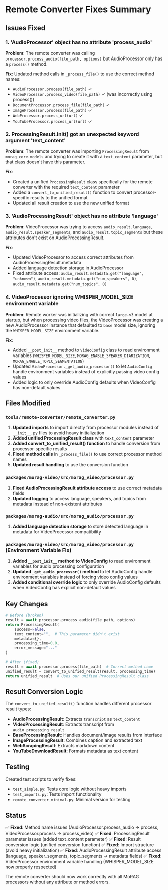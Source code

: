 # Remote Converter Fixes Summary

## Issues Fixed

### 1. 'AudioProcessor' object has no attribute 'process_audio'

**Problem**: The remote converter was calling `processor.process_audio(file_path, options)` but AudioProcessor only has a `process()` method.

**Fix**: Updated method calls in `_process_file()` to use the correct method names:
- `AudioProcessor.process(file_path)` ✓
- `VideoProcessor.process_video(file_path)` ✓ (was incorrectly using process())
- `DocumentProcessor.process_file(file_path)` ✓
- `ImageProcessor.process(file_path)` ✓
- `WebProcessor.process_url(url)` ✓
- `YouTubeProcessor.process_url(url)` ✓

### 2. ProcessingResult.__init__() got an unexpected keyword argument 'text_content'

**Problem**: The remote converter was importing `ProcessingResult` from `morag_core.models` and trying to create it with a `text_content` parameter, but that class doesn't have this parameter.

**Fix**:
- Created a unified `ProcessingResult` class specifically for the remote converter with the required `text_content` parameter
- Added a `convert_to_unified_result()` function to convert processor-specific results to the unified format
- Updated all result creation to use the new unified format

### 3. 'AudioProcessingResult' object has no attribute 'language'

**Problem**: VideoProcessor was trying to access `audio_result.language`, `audio_result.speaker_segments`, and `audio_result.topic_segments` but these attributes don't exist on AudioProcessingResult.

**Fix**:
- Updated VideoProcessor to access correct attributes from AudioProcessingResult.metadata
- Added language detection storage in AudioProcessor
- Fixed attribute access: `audio_result.metadata.get("language", "unknown")`, `audio_result.metadata.get("num_speakers", 0)`, `audio_result.metadata.get("num_topics", 0)`

### 4. VideoProcessor ignoring WHISPER_MODEL_SIZE environment variable

**Problem**: Remote worker was initializing with correct `large-v3` model at startup, but when processing video files, the VideoProcessor was creating a new AudioProcessor instance that defaulted to `base` model size, ignoring the `WHISPER_MODEL_SIZE` environment variable.

**Fix**:
- Added `__post_init__` method to `VideoConfig` class to read environment variables (`WHISPER_MODEL_SIZE`, `MORAG_ENABLE_SPEAKER_DIARIZATION`, `MORAG_ENABLE_TOPIC_SEGMENTATION`)
- Updated `VideoProcessor._get_audio_processor()` to let `AudioConfig` handle environment variables instead of explicitly passing video config values
- Added logic to only override AudioConfig defaults when VideoConfig has non-default values

## Files Modified

### `tools/remote-converter/remote_converter.py`

1. **Updated imports** to import directly from processor modules instead of `__init__.py` files to avoid heavy initialization
2. **Added unified ProcessingResult class** with `text_content` parameter
3. **Added convert_to_unified_result() function** to handle conversion from processor-specific results
4. **Fixed method calls** in `_process_file()` to use correct processor method names
5. **Updated result handling** to use the conversion function

### `packages/morag-video/src/morag_video/processor.py`

1. **Fixed AudioProcessingResult attribute access** to use correct metadata fields
2. **Updated logging** to access language, speakers, and topics from metadata instead of non-existent attributes

### `packages/morag-audio/src/morag_audio/processor.py`

1. **Added language detection storage** to store detected language in metadata for VideoProcessor compatibility

### `packages/morag-video/src/morag_video/processor.py` (Environment Variable Fix)

1. **Added `__post_init__` method to VideoConfig** to read environment variables for audio processing configuration
2. **Updated `_get_audio_processor()` method** to let AudioConfig handle environment variables instead of forcing video config values
3. **Added conditional override logic** to only override AudioConfig defaults when VideoConfig has explicit non-default values

## Key Changes

```python
# Before (broken)
result = await processor.process_audio(file_path, options)
return ProcessingResult(
    success=False,
    text_content="",  # This parameter didn't exist
    metadata={},
    processing_time=0.0,
    error_message="..."
)

# After (fixed)
result = await processor.process(file_path)  # Correct method name
unified_result = convert_to_unified_result(result, processing_time)
return unified_result  # Uses our unified ProcessingResult class
```

## Result Conversion Logic

The `convert_to_unified_result()` function handles different processor result types:

- **AudioProcessingResult**: Extracts `transcript` as `text_content`
- **VideoProcessingResult**: Extracts transcript from `audio_processing_result`
- **BaseProcessingResult**: Handles document/image results from interface
- **ImageProcessingResult**: Combines caption and extracted text
- **WebScrapingResult**: Extracts markdown content
- **YouTubeDownloadResult**: Formats metadata as text content

## Testing

Created test scripts to verify fixes:
- `test_simple.py`: Tests core logic without heavy imports
- `test_imports.py`: Tests import functionality
- `remote_converter_minimal.py`: Minimal version for testing

## Status

✅ **Fixed**: Method name issues (AudioProcessor.process_audio → process, VideoProcessor.process → process_video)
✅ **Fixed**: ProcessingResult parameter issues (added text_content parameter)
✅ **Fixed**: Result conversion logic (unified conversion function)
✅ **Fixed**: Import structure (avoid heavy initialization)
✅ **Fixed**: AudioProcessingResult attribute access (language, speaker_segments, topic_segments → metadata fields)
✅ **Fixed**: VideoProcessor environment variable handling (WHISPER_MODEL_SIZE now properly respected)

The remote converter should now work correctly with all MoRAG processors without any attribute or method errors.
